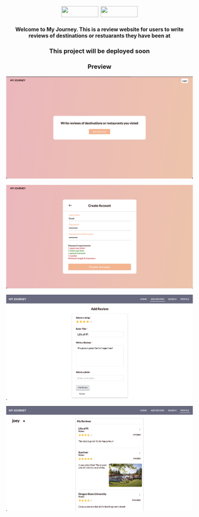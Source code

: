 <div style="font-size: 18px;" align="center">
<img width="100px" height="30px" src="https://img.shields.io/badge/react-%2320232a.svg?style=for-the-badge&logo=react&logoColor=%2361DAFB" />
<img width="100px" height="30px" src="https://img.shields.io/badge/javascript-%23323330.svg?style=for-the-badge&logo=javascript&logoColor=%23F7DF1E" />
</div>

<h4 align="center">  Welcome to My Journey. This is a review website for users to write reviews of destinations or restuarants they have been at
</h4>

<h3 align="center"> This project will be deployed soon </h3>

<h3 align="center"> Preview </h3>
<div align="center">

![img-1](screenshots/screenshot-1.png)

![img-2](screenshots/screenshot-2.png)

![img-3](screenshots/screenshot-3.png)

![img-4](screenshots/screenshot-4.png)
</div>